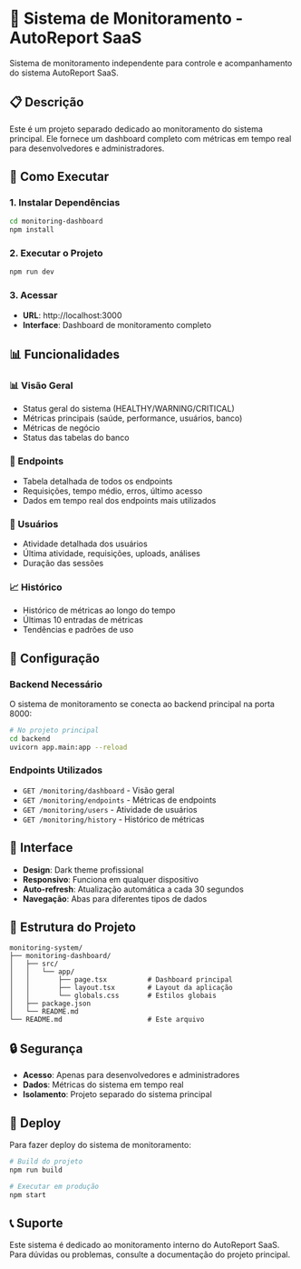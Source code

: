# 🔧 Sistema de Monitoramento - AutoReport SaaS

Sistema de monitoramento independente para controle e acompanhamento do sistema AutoReport SaaS.

## 📋 Descrição

Este é um projeto separado dedicado ao monitoramento do sistema principal. Ele fornece um dashboard completo com métricas em tempo real para desenvolvedores e administradores.

## 🚀 Como Executar

### 1. Instalar Dependências
```bash
cd monitoring-dashboard
npm install
```

### 2. Executar o Projeto
```bash
npm run dev
```

### 3. Acessar
- **URL**: http://localhost:3000
- **Interface**: Dashboard de monitoramento completo

## 📊 Funcionalidades

### 📊 Visão Geral
- Status geral do sistema (HEALTHY/WARNING/CRITICAL)
- Métricas principais (saúde, performance, usuários, banco)
- Métricas de negócio
- Status das tabelas do banco

### 🔗 Endpoints
- Tabela detalhada de todos os endpoints
- Requisições, tempo médio, erros, último acesso
- Dados em tempo real dos endpoints mais utilizados

### 👥 Usuários
- Atividade detalhada dos usuários
- Última atividade, requisições, uploads, análises
- Duração das sessões

### 📈 Histórico
- Histórico de métricas ao longo do tempo
- Últimas 10 entradas de métricas
- Tendências e padrões de uso

## 🔧 Configuração

### Backend Necessário
O sistema de monitoramento se conecta ao backend principal na porta 8000:

```bash
# No projeto principal
cd backend
uvicorn app.main:app --reload
```

### Endpoints Utilizados
- `GET /monitoring/dashboard` - Visão geral
- `GET /monitoring/endpoints` - Métricas de endpoints
- `GET /monitoring/users` - Atividade de usuários
- `GET /monitoring/history` - Histórico de métricas

## 🎨 Interface

- **Design**: Dark theme profissional
- **Responsivo**: Funciona em qualquer dispositivo
- **Auto-refresh**: Atualização automática a cada 30 segundos
- **Navegação**: Abas para diferentes tipos de dados

## 📁 Estrutura do Projeto

```
monitoring-system/
├── monitoring-dashboard/
│   ├── src/
│   │   └── app/
│   │       ├── page.tsx          # Dashboard principal
│   │       ├── layout.tsx        # Layout da aplicação
│   │       └── globals.css       # Estilos globais
│   ├── package.json
│   └── README.md
└── README.md                     # Este arquivo
```

## 🔒 Segurança

- **Acesso**: Apenas para desenvolvedores e administradores
- **Dados**: Métricas do sistema em tempo real
- **Isolamento**: Projeto separado do sistema principal

## 🚀 Deploy

Para fazer deploy do sistema de monitoramento:

```bash
# Build do projeto
npm run build

# Executar em produção
npm start
```

## 📞 Suporte

Este sistema é dedicado ao monitoramento interno do AutoReport SaaS. Para dúvidas ou problemas, consulte a documentação do projeto principal. 